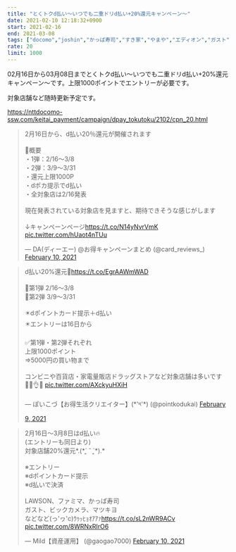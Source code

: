 ```yaml
---
title: "とくトクd払い〜いつでも二重ドリd払い+20%還元キャンペーン〜"
date: 2021-02-10 12:18:32+0900
start: 2021-02-16
end: 2021-03-08
tags: ["docomo","joshin","かっぱ寿司","すき家","やまや","エディオン","ガスト","ココカラファイン","サンマルクカフェ","ノジマ","ビックカメラ","ファミリーマート","マツモトキヨシ","ミスタードーナツ","モスバーガー","ローソン","東急ハンズ"]
rate: 20
limit: 1000
---
```

02月16日から03月08日までとくトクd払い〜いつでも二重ドリd払い+20%還元キャンペーン〜です。上限1000ポイントでエントリーが必要です。

対象店舗など随時更新予定です。

https://nttdocomo-ssw.com/keitai_payment/campaign/dpay_tokutoku/2102/cpn_20.html

<blockquote class="twitter-tweet"><p lang="ja" dir="ltr">2月16日から、d払い20％還元が開催されます<br><br>🔸概要<br>・1弾：2/16～3/8<br>・2弾：3/9～3/31<br>・還元上限1000P<br>・dポカ提示でd払い<br>・全対象店は2/16発表<br><br>現在発表されている対象店を見ますと、期待できそうな感じがします<br><br>↓キャンペーンページ<a href="https://t.co/N14yNvrVmK">https://t.co/N14yNvrVmK</a> <a href="https://t.co/hUaot4nTUu">pic.twitter.com/hUaot4nTUu</a></p>&mdash; DA(ディーエー) @お得キャンペーンまとめ (@card_reviews_) <a href="https://twitter.com/card_reviews_/status/1359318352318001154?ref_src=twsrc%5Etfw">February 10, 2021</a></blockquote> <script async src="https://platform.twitter.com/widgets.js" charset="utf-8"></script>
<blockquote class="twitter-tweet"><p lang="ja" dir="ltr">d払い20%還元🥳<a href="https://t.co/EgrAAWmWAD">https://t.co/EgrAAWmWAD</a><br><br>📌第1弾 2/16～3/8<br>📌第2弾 3/9～3/31<br><br>✴️dポイントカード提示＋d払い<br>✴️エントリーは16日から<br><br>✅第1弾・第2弾それぞれ<br>上限1000ポイント<br>⇒5000円の買い物まで<br><br>コンビニや百貨店・家電量販店ドラッグストアなど対象店舗は多いです🙆🏻👌✨ <a href="https://t.co/AXckyuHXiH">pic.twitter.com/AXckyuHXiH</a></p>&mdash; ぽいこづ【お得生活クリエイター】(*&#39;༥&#39;*) (@pointkodukai) <a href="https://twitter.com/pointkodukai/status/1359061787522465800?ref_src=twsrc%5Etfw">February 9, 2021</a></blockquote> <script async src="https://platform.twitter.com/widgets.js" charset="utf-8"></script>
<blockquote class="twitter-tweet"><p lang="ja" dir="ltr">2月16日～3月8日はd払い🔥<br>(エントリーも同日より)<br>対象店舗20%還元*.(*´͈ ˘ `͈*).*<br><br>※エントリー<br>※dポイントカード提示<br>※d払いで決済<br><br>LAWSON、ファミマ、かっぱ寿司<br>ガスト、ビックカメラ、マツキヨ<br>などなど(っ&#39;ヮ&#39;c)ｳｩｯﾋｮｵｱｱｧ<a href="https://t.co/sL2nWR9ACv">https://t.co/sL2nWR9ACv</a> <a href="https://t.co/8WRNxRIrO6">pic.twitter.com/8WRNxRIrO6</a></p>&mdash; Mild【資産運用】 (@gaogao7000) <a href="https://twitter.com/gaogao7000/status/1359301866941648901?ref_src=twsrc%5Etfw">February 10, 2021</a></blockquote> <script async src="https://platform.twitter.com/widgets.js" charset="utf-8"></script>
